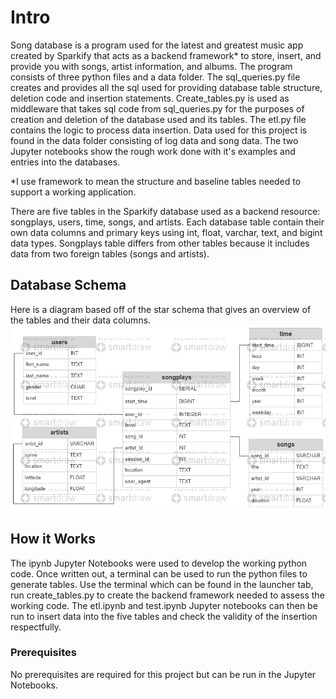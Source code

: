# Intro
Song database is a program used for the latest and greatest music app created by Sparkify that acts as a backend framework* to store, insert, and provide you with songs, artist information, and albums.  The program consists of three python files and a data folder.  The sql_queries.py file creates and provides all the sql used for providing database table structure, deletion code and insertion statements. Create_tables.py is used as middleware that takes sql code from sql_queries.py for the purposes of creation and deletion of the database used and its tables.  The etl.py file contains the logic to process data insertion.  Data used for this project is found in the data folder consisting of log data and song data.  The two Jupyter notebooks show the rough work done with it's examples and entries into the databases.

*I use framework to mean the structure and baseline tables needed to support a working application.

There are five tables in the Sparkify database used as a backend resource: songplays, users, time, songs, and artists.  Each database table contain their own data columns and primary keys using int, float, varchar, text, and bigint data types.  Songplays table differs from other tables because it includes data from two foreign tables (songs and artists).

## Database Schema
Here is a diagram based off of the star schema that gives an overview of the tables and their data columns. 
![alt text](/db_schema.png?raw=true)

## How it Works
The ipynb Jupyter Notebooks were used to develop the working python code.  Once written out, a terminal can be used to run the python files to generate tables.  Use the terminal which can be found in the launcher tab, run create_tables.py to create the backend framework needed to assess the working code.  The etl.ipynb and test.ipynb Jupyter notebooks can then be run to insert data into the five tables and check the validity of the insertion respectfully.

### Prerequisites
No prerequisites are required for this project but can be run in the Jupyter Notebooks.
